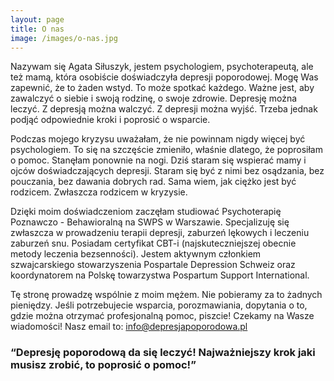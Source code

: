 ```yaml
---
layout: page
title: O nas
image: /images/o-nas.jpg
---
```


Nazywam się Agata Siłuszyk, jestem psychologiem, psychoterapeutą, ale też mamą, która osobiście doświadczyła depresji poporodowej. Mogę Was zapewnić, że to żaden wstyd. To może spotkać każdego. Ważne jest, aby zawalczyć o siebie i swoją rodzinę, o swoje zdrowie. Depresję można leczyć. Z depresją można walczyć. Z depresji można wyjść. Trzeba jednak podjąć odpowiednie kroki i poprosić o wsparcie.

Podczas mojego kryzysu uważałam, że nie powinnam nigdy więcej być psychologiem. To się na szczęście zmieniło, właśnie dlatego, że poprosiłam o pomoc. Stanęłam ponownie na nogi. Dziś staram się wspierać mamy i ojców doświadczających depresji. Staram się być z nimi bez osądzania, bez pouczania, bez dawania dobrych rad. Sama wiem, jak ciężko jest być rodzicem. Zwłaszcza rodzicem w kryzysie.

Dzięki moim doświadczeniom zaczęłam studiować Psychoterapię Poznawczo - Behawioralną na SWPS w Warszawie. Specjalizuję się zwłaszcza w prowadzeniu terapii depresji, zaburzeń lękowych i leczeniu zaburzeń snu. Posiadam certyfikat CBT-i (najskuteczniejszej obecnie metody leczenia bezsenności). Jestem aktywnym członkiem szwajcarskiego stowarzyszenia Pospartale Depression Schweiz oraz koordynatorem na Polskę towarzystwa Pospartum Support International. 

Tę stronę prowadzę wspólnie z moim mężem. Nie pobieramy za to żadnych pieniędzy. Jeśli potrzebujecie wsparcia, porozmawiania, dopytania o to, gdzie można otrzymać profesjonalną pomoc, piszcie! Czekamy na Wasze wiadomości! Nasz email to: <info@depresjapoporodowa.pl>


<div class="box">
<h3>“Depresję poporodową da się leczyć! Najważniejszy krok jaki musisz zrobić, to poprosić o pomoc!”</h3>
</div>

